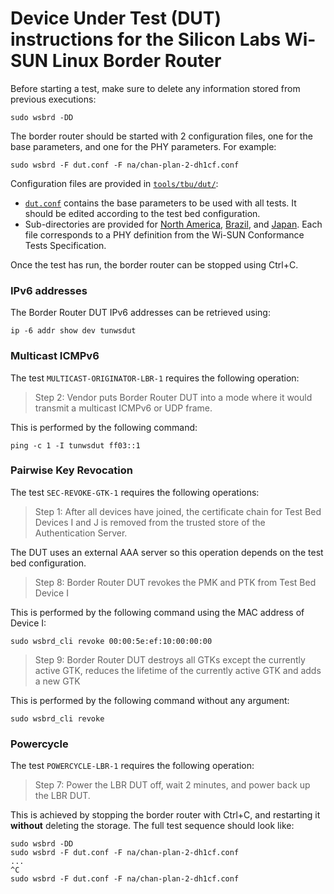# Device Under Test (DUT) instructions for the Silicon Labs Wi-SUN Linux Border Router

Before starting a test, make sure to delete any information stored from previous
executions:

    sudo wsbrd -DD

The border router should be started with 2 configuration files, one for the
base parameters, and one for the PHY parameters. For example:

    sudo wsbrd -F dut.conf -F na/chan-plan-2-dh1cf.conf

Configuration files are provided in [`tools/tbu/dut/`](/tools/tbu/dut):

  - [`dut.conf`](/tools/tbu/dut/dut.conf) contains the base parameters to be
    used with all tests. It should be edited according to the test bed
    configuration.
  - Sub-directories are provided for [North America][na], [Brazil][bz], and
    [Japan][jp]. Each file corresponds to a PHY definition from the Wi-SUN
    Conformance Tests Specification.

[na]: /tools/tbu/dut/na
[bz]: /tools/tbu/dut/bz
[jp]: /tools/tbu/dut/jp

Once the test has run, the border router can be stopped using Ctrl+C.

### IPv6 addresses

The Border Router DUT IPv6 addresses can be retrieved using:

    ip -6 addr show dev tunwsdut

### Multicast ICMPv6

The test `MULTICAST-ORIGINATOR-LBR-1` requires the following operation:

> Step 2: Vendor puts Border Router DUT into a mode where it would transmit a
> multicast ICMPv6 or UDP frame.

This is performed by the following command:

    ping -c 1 -I tunwsdut ff03::1

### Pairwise Key Revocation

The test `SEC-REVOKE-GTK-1` requires the following operations:

> Step 1: After all devices have joined, the certificate chain for Test Bed
> Devices I and J is removed from the trusted store of the Authentication
> Server.

The DUT uses an external AAA server so this operation depends on the test bed
configuration.

> Step 8: Border Router DUT revokes the PMK and PTK from Test Bed Device I

This is performed by the following command using the MAC address of Device I:

    sudo wsbrd_cli revoke 00:00:5e:ef:10:00:00:00

> Step 9: Border Router DUT destroys all GTKs except the currently active GTK,
> reduces the lifetime of the currently active GTK and adds a new GTK

This is performed by the following command without any argument:

    sudo wsbrd_cli revoke

### Powercycle

The test `POWERCYCLE-LBR-1` requires the following operation:

> Step 7: Power the LBR DUT off, wait 2 minutes, and power back up the LBR DUT.

This is achieved by stopping the border router with Ctrl+C, and restarting it
**without** deleting the storage. The full test sequence should look like:

    sudo wsbrd -DD
    sudo wsbrd -F dut.conf -F na/chan-plan-2-dh1cf.conf
    ...
    ^C
    sudo wsbrd -F dut.conf -F na/chan-plan-2-dh1cf.conf
